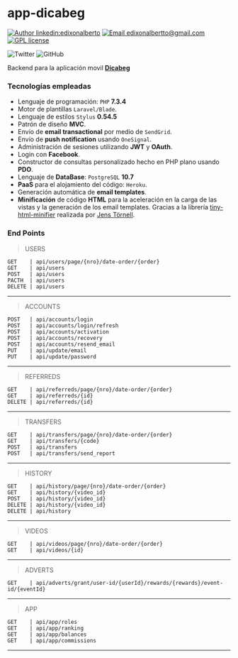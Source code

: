 # app-dicabeg

[![Author linkedin:edixonalberto](https://img.shields.io/badge/author-EdixonAlberto-purple.svg)](https://www.linkedin.com/in/edixonalberto)
[![Email edixonalbertto@gmail.com](https://img.shields.io/badge/email-author-yellow.svg)](mailto:http://edixonalbertto@gmail.com)
[![GPL license](https://img.shields.io/badge/license-GPL-green.svg)](./LICENSE.md)

![Twitter](https://img.shields.io/twitter/follow/EdixonAlbertto.svg?style=social)
![GitHub](https://img.shields.io/github/followers/EdixonAlberto.svg?label=Follow&style=social)

Backend para la aplicación movil **[Dicabeg](https://edixonalberto.github.io/doc-dicabeg/)**

### Tecnologías empleadas

- Lenguaje de programación: `PHP` **7.3.4**
- Motor de plantillas `Laravel/Blade`.
- Lenguaje de estilos `Stylus` **0.54.5**
- Patrón de diseño **MVC**.
- Envío de **email transactional** por medio de `SendGrid`.
- Envío de **push notification** usando `OneSignal`.
- Administración de sesiones utilizando **JWT** y **OAuth**.
- Login con **Facebook**.
- Constructor de consultas personalizado hecho en PHP plano usando **PDO**.
- Lenguaje de **DataBase**: `PostgreSQL` **10.7**
- **PaaS** para el alojamiento del código: `Heroku`.
- Generación automática de **email templates**.
- **Minificación** de código **HTML** para la aceleración en la carga de las vistas y la generación de los email templates. Gracias a la librería [tiny-html-minifier](https://github.com/jenstornell/tiny-html-minifier.git) realizada por [Jens Törnell](mailto:webblayout@gmail.com).

### End Points

>USERS

    GET    | api/users/page/{nro}/date-order/{order}
    GET    | api/users
    POST   | api/users
    PACTH  | api/users
    DELETE | api/users
---

>ACCOUNTS

    POST   | api/accounts/login
    POST   | api/accounts/login/refresh
    POST   | api/accounts/activation
    POST   | api/accounts/recovery
    POST   | api/accounts/resend_email
    PUT    | api/update/email
    PUT    | api/update/password
---

>REFERREDS

    GET    | api/referreds/page/{nro}/date-order/{order}
    GET    | api/referreds/{id}
    DELETE | api/referreds/{id}
---

>TRANSFERS

    GET    | api/transfers/page/{nro}/date-order/{order}
    GET    | api/transfers/{code}
    POST   | api/transfers
    POST   | api/transfers/send_report
---

>HISTORY

    GET    | api/history/page/{nro}/date-order/{order}
    GET    | api/history/{video_id}
    POST   | api/history/{video_id}
    DELETE | api/history/{video_id}
    DELETE | api/history
---

>VIDEOS

    GET    | api/videos/page/{nro}/date-order/{order}
    GET    | api/videos/{id}
---

>ADVERTS

    GET    | api/adverts/grant/user-id/{userId}/rewards/{rewards}/event-id/{eventId}
---

>APP

    GET    | api/app/roles
    GET    | api/app/ranking
    GET    | api/app/balances
    GET    | api/app/commissions
---
